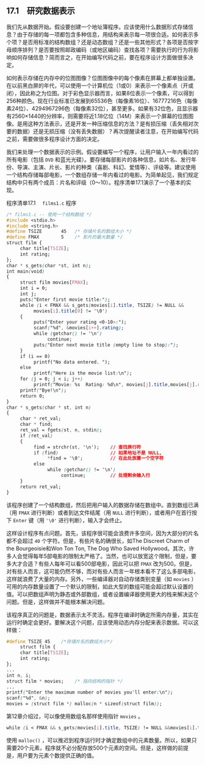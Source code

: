 ## 17.1　研究数据表示

我们先从数据开始。假设要创建一个地址簿程序。应该使用什么数据形式存储信息？由于存储的每一项都包含多种信息，用结构来表示每一项很合适。如何表示多个项？是否用标准的结构数组？还是动态数组？还是一些其他形式？各项是否按字母顺序排列？是否要按照邮政编码（或地区编码）查找各项？需要执行的行为将影响如何存储信息？简而言之，在开始编写代码之前，要在程序设计方面做很多决定。

如何表示存储在内存中的位图图像？位图图像中的每个像素在屏幕上都单独设置。在以前黑白屏的年代，可以使用一个计算机位（1或0）来表示一个像素点（开或闭），因此称之为位图。对于彩色显示器而言，如果8位表示一个像素，可以得到256种颜色。现在行业标准已发展到65536色（每像素16位）、16777216色（每像素24位）、4294967296色（每像素32位），甚至更多。如果有32位色，且显示器有2560×1440的分辨率，则需要将近1.18亿位（14M）来表示一个屏幕的位图图像。是用这种方法表示，还是开发一种压缩信息的方法？是有损压缩（丢失相对次要的数据）还是无损压缩（没有丢失数据）？再次提醒读者注意，在开始编写代码之前，需要做很多程序设计方面的决定。

我们来处理一个数据表示的示例。假设要编写一个程序，让用户输入一年内看过的所有电影（包括 `DVD` 和蓝光光碟）。要存储每部影片的各种信息，如片名、发行年份、导演、主演、片长、影片的种类（喜剧、科幻、爱情等）、评级等。建议使用一个结构存储每部电影，一个数组存储一年内看过的电影。为简单起见，我们规定结构中只有两个成员：片名和评级（0～10）。程序清单17.1演示了一个基本的实现。

程序清单17.1　 `films1.c` 程序

```css
/* films1.c -- 使用一个结构数组 */
#include <stdio.h>
#include <string.h>
#define TSIZE       45   /* 存储片名的数组大小 */
#define FMAX        5    /* 影片的最大数量 */
struct film {
     char title[TSIZE];
     int rating;
};
char * s_gets(char *st, int n);
int main(void)
{
     struct film movies[FMAX];
     int i = 0;
     int j;
     puts("Enter first movie title:");
     while (i < FMAX && s_gets(movies[i].title, TSIZE) != NULL &&
          movies[i].title[0] != '\0')
     {
          puts("Enter your rating <0-10>:");
          scanf("%d", &movies[i++].rating);
          while (getchar() != '\n')
               continue;
          puts("Enter next movie title (empty line to stop):");
     }
     if (i == 0)
          printf("No data entered. ");
     else
          printf("Here is the movie list:\n");
     for (j = 0; j < i; j++)
          printf("Movie: %s  Rating: %d\n", movies[j].title,movies[j].rating);
     printf("Bye!\n");
     return 0;
}
char * s_gets(char * st, int n)
{
     char * ret_val;
     char * find;
     ret_val = fgets(st, n, stdin);
     if (ret_val)
     {
          find = strchr(st, '\n');    // 查找换行符
          if (find)                   // 如果地址不是 NULL,
               *find = '\0';          // 在此处放置一个空字符
          else
               while (getchar() != '\n')
                    continue;         // 处理剩余输入行
     }
     return ret_val;
}
```

该程序创建了一个结构数组，然后把用户输入的数据存储在数组中。直到数组已满（用 `FMAX` 进行判断）或者到达文件结尾（用 `NULL` 进行判断），或者用户在首行按下 `Enter` 键（用 `'\0'` 进行判断），输入才会终止。

这样设计程序有点问题。首先，该程序很可能会浪费许多空间，因为大部分的片名都不会超过 `40` 个字符。但是，有些片名的确很长，如The Discreet Charm of the Bourgeoisie和Won Ton Ton, The Dog Who Saved Hollywood。其次，许多人会觉得每年5部电影的限制太严格了。当然，也可以放宽这个限制，但是，要多大才合适？有些人每年可以看500部电影，因此可以把 `FMAX` 改为500。但是，对有些人而言，这可能仍然不够，而对有些人而言一年根本看不了这么多部电影，这样就浪费了大量的内存。另外，一些编译器对自动存储类别变量（如 `movies` ）可用的内存数量设置了一个默认的限制，如此大型的数组可能会超过默认设置的值。可以把数组声明为静态或外部数组，或者设置编译器使用更大的栈来解决这个问题。但是，这样做并不能根本解决问题。

该程序真正的问题是，数据表示太不灵活。程序在编译时确定所需内存量，其实在运行时确定会更好。要解决这个问题，应该使用动态内存分配来表示数据。可以这样做：

```css
#define TSIZE 45    /*存储片名的数组大小*/
     struct film {
     char title[TSIZE];
     int rating;
};
...
int n, i;
struct film * movies;    /* 指向结构的指针 */
...
printf("Enter the maximum number of movies you'll enter:\n");
scanf("%d", &n);
movies = (struct film *) malloc(n * sizeof(struct film));
```

第12章介绍过，可以像使用数组名那样使用指针 `movies` 。

```css
while (i < FMAX && s_gets(movies[i].title, TSIZE) != NULL &&movies[i].title[0] != '\0')
```

使用 `malloc()` ，可以推迟到程序运行时才确定数组中的元素数量。所以，如果只需要20个元素，程序就不必分配存放500个元素的空间。但是，这样做的前提是，用户要为元素个数提供正确的值。

